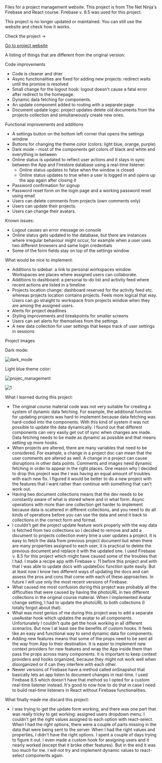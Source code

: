 Files for a project management website. This project is from The Net Ninja's Firebase and React course. Firebase v. 8.5 was used for this project.

This project is no longer updated or maintained. You can still use the website and check how it works.

Check the project ->

<a href="https://javascript-d1a2d.web.app/">Go to project website</a>

A listing of things that are different from the original version:

Code improvements

* Code is cleaner and drier
* Async functionalities are fixed for adding new projects: redirect waits until the promise is resolved
* Small change for the logout hook: logout doesn't cause a fatal error after redirect to the homepage.
* Dynamic data fetching for components.
* An update component added to routing with a separate page
* Document update logic: project updates delete old documents from the projects collection and simultaneously create new ones.

Functional improvements and additions

* A settings button on the bottom left corner that opens the settings window
* Buttons for changing the theme color (colors: light blue, orange, purple)
* Dark mode - most of the components get colors of black and white and everything in between
* Online status is updated to reflect user actions and it stays in sync between the App and Firestore database using a real-time listener:
   - Online status updates to false when the window is closed
   - Online status updates to true when a user is logged in and opens up the app again after closing it
* Password confirmation for signup
* Password reset form on the login page and a working password reset using email
* Users can delete comments from projects (own comments only)
* Users can update their projects.
* Users can change their avatars.

Known issues:

* Logout causes an error message on console
* Online status gets updated to the database, but there are instances where irregular behaviour might occur, for example when a user uses two different browsers and same login credentials
* Some of the form fields stay on top of the settings window


What would be nice to implement:

* Additions to sidebar: a link to personal workspaces window. Workspaces are places where assigned users can collaborate.
* Additions to dashboard: a personal to-do list and activity feed where recent actions are listed in a timeline
* Projects location change: dashboard reserved for the activity feed etc. whereas projects location contains projects. Feels more logical that way. Users can go straight to workspace from projects window when they are among the assigned users.
* Alerts for project deadlines
* Styling improvements and breakpoints for smaller screens
* Users can set alerts for themselves from the settings
* A new data collection for user settings that keeps track of user settings in sessions

Project images

Dark mode:

![dark_mode](https://github.com/user-attachments/assets/0c629e70-a4bd-42ee-a0d2-97fcf03e12cd)

Light blue theme color:

![projec_management](https://github.com/user-attachments/assets/534301c3-e932-4ce1-8dc4-e99d925f24eb)

  
![1](https://github.com/user-attachments/assets/b47b4269-f304-4868-85cf-e8610d36be9f)



What I learned during this project:

* The original course material code was not very suitable for creating a system of dynamic data fetching. For example, the additional function for updating projects was hard to implement because data fetching was hard-coded into the components. With this kind of system it was not possible to update the data dynamically. I found out that different components can very easily get out of sync when changes are made. Data fetching needs to be made as dynamic as possible and that means setting up more hooks.
*  When projects are altered, there are many variables that need to be considered. For example, a change in a project doc can mean that the user comments are altered as well. A change in a project can cause disruptions in other data points. Comments and images need dynamic fetching in order to appear in the right places. One reason why I decided to drop this project was the I was having an equal amount of troubles with each new fix. I figured it would be better to do a new project with the features that I want rather than continue with something that can't work out.
* Having two document collections means that the dev needs to be constantly aware of what is stored where and in what form. Async operations with more than one collection get harder to implement because data is scattered in different collections, and you need to do all kinds of operations before you can use the data and send it back to collections in the correct form and format.
* I couldn't get the project update feature work properly with the way data is fetched from two collections so I decided to remove and add a document to projects collection every time a user updates a project. It is easy to fetch the data from previous project document but when there are many properties assigned to each user, it is practical to delete the previous document and replace it with the updated one. I used Firebase v. 8.5 for this project which might have caused some of the troubles that I had. I made a recipe app with Firebase v. 11 before this project and with that I was able to update docs with updateDoc function quite easily. But at least now I know two different ways of updating the docs and can assess the pros and cons that come with each of these approaches. In future I will use only the most recent versions of Firebase.
* What caused me most confusion during this project was probably all the difficulties that were caused by having the photoURL in two different collections in the original course material. When I implemented Avatar change setting, I had to update the photoURL to both collections (I totally forgot about that).
* What was most genius of me during this project was to add a separate useAvatar hook which updates the avatar to all components. Unfortunately I couldn't quite get the hook working in all different scenarios. But now I at least see the benefits of custom hooks. It feels like an easy and functional way to send dynamic data for components.
* Adding new features means that some of the props need to be sent all the way from App to their destination. It is easier to implement new context providers for new features and wrap the App inside them than pass the props across many components. It is important to keep context providers and hooks organized, because they might not work well when disorganized or if can they interfere with each other.
* Newer versions of Firebase have a method called onSnapshot that basically lets an app listen to document changes in real-time. I used Firebase 8.5 which doesn't have that method so I opted for a custom real-time listener instead. It's good to now how to do that in case I need to build real-time listeners in React without Firebase functionalities.

What finally made me discard this project:

* I was trying to get the update form working, and there was one part that was really tricky to get working: assigned users dropdown menu. I couldn't get the right values assigned to each option with react-select. When I had the right options, there were a couple of parts missing in the data that were being sent to the server. When I had the right values and properties, I didn't have the right options. I spent a couple of days trying to figure it out. I even made a custom hook for assigning users and it nearly worked (except that it broke other features). But in the end it was too much for me. I will not try and implement dynamic values to react-select components again.
